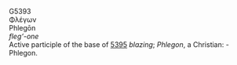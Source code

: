G5393  
Φλέγων  
Phlegōn  
*fleg‘-one*  
Active participle of the base of [5395](g5395) *blazing*; *Phlegon*, a
Christian: - Phlegon.  
